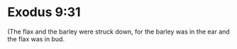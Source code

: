 # Exodus 9:31

(The flax and the barley were struck down, for the barley was in the ear and the flax was in bud.
